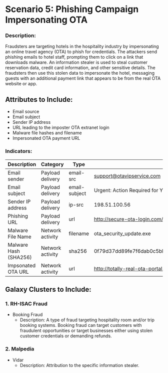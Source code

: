 # Scenario 5:  Phishing Campaign Impersonating OTA
### Description:
Fraudsters are targeting hotels in the hospitality industry by impersonating an online travel agency (OTA) to phish for credentials. The attackers send phishing emails to hotel staff, prompting them to click on a link that downloads malware. An information stealer is used to steal customer reservation data, credit card information, and other sensitive details. The fraudsters then use this stolen data to impersonate the hotel, messaging guests with an additional payment link that appears to be from the real OTA website or app.

## Attributes to Include:
- Email source 
- Email subject
- Sender IP address
- URL leading to the imposter OTA extranet login
- Malware file hashes and filename
- Impersonated OTA payment URL

### Indicators:
| Description           | Category         | Type          | Value                                                            |
|-----------------------|------------------|---------------|------------------------------------------------------------------|
| Email sender          | Payload delivery | email-src     | support@otavipservice.com                                        | 
| Email subject         | Payload delivery | email-subject | Urgent: Action Required for Your OTA Account Security            |
| Sender IP address     | Payload delivery | ip-src        | 198.51.100.56                                                    |
| Phishing URL          | Payload delivery | url           | http://secure-ota-login.com/fake-login                           |
| Malware File Name     | Network activity | filename      | ota_security_update.exe                                          |
| Malware Hash (SHA256) | Network activity | sha256        | 0f79d37dd89fe7f6dab0c5bb89ade5bcf8378cd30a960ffeeb27c08460c9bd03 |    
| Impsonated OTA URL    | Network activity | url           | http://totally-real-ota-portal.com/secure-payment                |

## Galaxy Clusters to Include:
### 1. RH-ISAC Fraud
- Booking Fraud
  - Description: A type of fraud targeting hospitality room and/or trip booking systems. Booking fraud can target customers with fraudulent opportunities or target businesses either using stolen customer credentials or demanding refunds.

### 2. Malpedia
- Vidar
  - Description: Attribution to the specific information stealer.